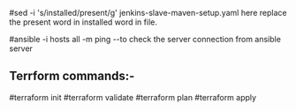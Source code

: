 #sed -i 's/installed/present/g' jenkins-slave-maven-setup.yaml
here replace the present word in installed word in file.

#ansible -i hosts all -m ping --to check the server connection from ansible server

Terrform commands:-
-----------------
#terraform init
#terraform validate
#terraform plan
#terraform apply
